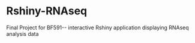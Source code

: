 # Rshiny-RNAseq
Final Project for BF591-- interactive Rshiny application displaying RNAseq analysis data
